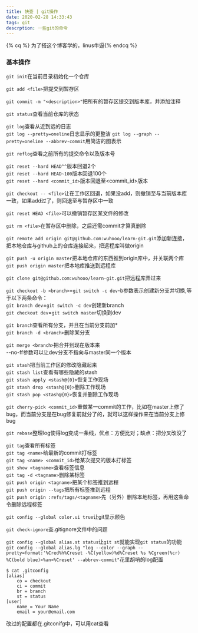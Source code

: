 ```yaml
---
title: 快查 | git操作
date: 2020-02-28 14:33:43
tags: git
descrption: 一些git的命令
---
```

{% cq %} 为了搭这个博客学的，linus牛逼{% endcq %}

### 基本操作

`git init`在当前目录初始化一个仓库

`git add <file>`把<file>提交到暂存区

`git commit -m "<description>"`把所有的暂存区提交到版本库，并添加注释

<!--more-->

`git status`查看当前仓库的状态

`git log`查看从近到远的日志  
`git log --pretty=oneline`日志显示的更整洁
`git log --graph --pretty=oneline --abbrev-commit`用简洁的图表示

`git reflog`查看之前所有的提交命令以及版本号

`git reset --hard HEAD^^`版本回退2个  
`git reset --hard HEAD~100`版本回退100个  
`git reset --hard <commit_id>`版本回退至<commit_id>版本

`git checkout -- <file>`让<file>在工作区回退，如果没add，则撤销至与当前版本库一致，如果add过了，则回退至与暂存区中一致

`git reset HEAD <file>`可以撤销暂存区某文件的修改

`git rm <file>`在暂存区中删除<file>，之后还需commit才算真删除

`git remote add origin git@github.com:wuhooo/learn-git.git`添加新连接，把本地仓库与github上的仓库连接起来，把远程库叫做origin

`git push -u origin master`把本地仓库的东西推到origin库中，并关联两个库  
`git push origin master`把本地库推送到远程库

`git clone git@github.com:wuhooo/learn-git.git`把远程库弄过来

`git checkout -b <branch>`=`git switch -c dev`-b参数表示创建新分支并切换,等于以下两条命令：  
`git branch dev`=`git switch -c dev`创建新branch  
`git checkout dev`=`git switch master`切换到dev  

`git branch`查看所有分支，并且在当前分支前加*  
`git branch -d <branch>`删除某分支

`git merge <branch>`把<branch>合并到现在版本来  
--no-ff参数可以让dev分支不指向与master同一个版本  

`git stash`把当前工作区的修改隐藏起来  
`git stash list`查看有哪些隐藏的stash  
`git stash apply <stash@{0}>`恢复工作现场  
`git stash drop <stash@{0}>`删除工作现场  
`git stash pop <stash@{0}>`恢复并删除工作现场

`git cherry-pick <commit_id>`重做某一commit的工作，比如在master上修了bug，而当前分支是在bug修复前就分了的，就可以这样操作来在当前分支上修bug  

`git rebase`整理log使得log变成一条线，优点：方便比对；缺点：把分叉改没了  

`git tag`查看所有标签  
`git tag <name>`给最新的commit打标签  
`git tag <name> <commit_id>`给某次提交的版本打标签  
`git show <tagname>`查看标签信息  
`git tag -d <tagname>`删除某标签  
`git push origin <tagname>`把某个标签推到远程  
`git push origin --tags`把所有标签推到远程  
`git push origin :refs/tags/<tagname>`先（另外）删除本地标签，再用这条命令删除远程标签  

`git config --global color.ui true`让git显示颜色  

`git check-ignore`查.gitignore文件中的问题  

`git config --global alias.st status`让`git st`就能实现`git status`的功能  
`git config --global alias.lg "log --color --graph --pretty=format:'%Cred%h%Creset -%C(yellow)%d%Creset %s %Cgreen(%cr) %C(bold blue)<%an>%Creset' --abbrev-commit"`花里胡哨的log配置  
```
$ cat .gitconfig
[alias]
    co = checkout
    ci = commit
    br = branch
    st = status
[user]
    name = Your Name
    email = your@email.com
```
改过的配置都在.gitconifg中，可以用cat查看  

